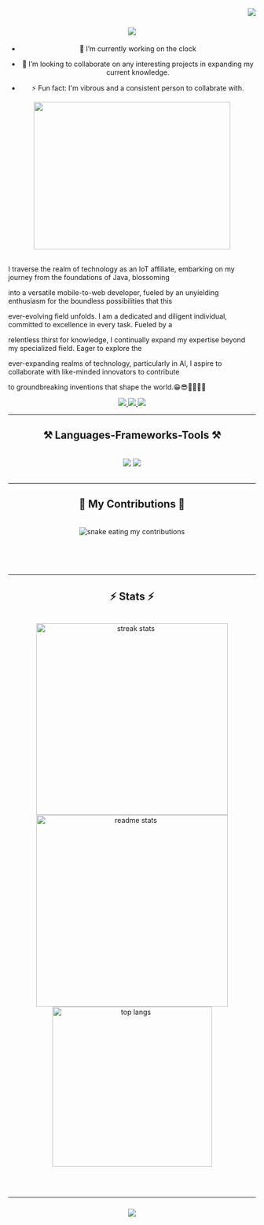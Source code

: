 <!-- Visitor Counter -->
<img align="right" src="https://visitor-badge.laobi.icu/badge?page_id=CarlitoCrankie.CarlitoCrankie" />

<!-- Introduction -->
<h1 align="center">
    <img src="https://readme-typing-svg.herokuapp.com/?font=Righteous&size=35&center=true&vCenter=true&width=500&height=70&duration=4000&lines=Hi+There!+👋;+I'm+Carl+Crankson!;" />
</h1>

<!-- What are you learning -->
<div align="center">
  
- 🔭 I’m currently working on the clock
   
- 👯 I’m looking to collaborate on any interesting projects in expanding my current knowledge.
  
- ⚡ Fun fact: I'm vibrous and a consistent person to collabrate with.

</div>

<!-- Gif -->
<div align="center">
  <img src="https://gifdb.com/images/high/scrolling-up-green-system-coding-nxt2vg8bl6e4wbo1.gif" width="400" height="300" />
</div>

<br/>

I traverse the realm of technology as an IoT affiliate, embarking on my journey from the foundations of Java, blossoming 

into a versatile mobile-to-web developer, fueled by an unyielding enthusiasm for the boundless possibilities that this 

ever-evolving field unfolds. I am a dedicated and diligent individual, committed to excellence in every task. Fueled by a

relentless thirst for knowledge, I continually expand my expertise beyond my specialized field. Eager to explore the 

ever-expanding realms of technology, particularly in AI, I aspire to collaborate with like-minded innovators to contribute 

to groundbreaking inventions that shape the world.😁😎🤝🏻🤝🏻

<div align="center">
<div align="center"> 
  <a href="mailto:carlcrankson966@gmail.com">
    <img src="https://img.shields.io/badge/Gmail-333333?style=for-the-badge&logo=gmail&logoColor=red" />
  </a>
  <a href="https://linkedin.com/in/Carl Crankson" target="_blank">
    <img src="https://img.shields.io/badge/LinkedIn-0077B5?style=for-the-badge&logo=linkedin&logoColor=white" target="_blank" />
  </a>
  <a href="" target="_blank">
     <img src="https://img.shields.io/badge/Portfolio-FF5722?style=for-the-badge&logo=todoist&logoColor=white" target="_blank" /> 
  </a>
</div>

<hr/>

  <!-- Programming languages Frameworks -->

  <h2 align="center">⚒️ Languages-Frameworks-Tools ⚒️</h2>
<br/>
<div align="center">
    <img src="https://skillicons.dev/icons?i=js,ts,html,css,cpp,py,java" />
    <img src="https://skillicons.dev/icons?i=git,github,bash,docker,tailwindcss,figma,tensorflow,nodejs,django,spring,express,react,vue,nextjs,mysql,postgres,arduino,raspberrypi,bootstrap,jquery," /><br>
</div>

<br/>
<hr/>

<div align="center">
  <h2>🐍 My Contributions 🐍</h2>
  <br>
  <img alt="snake eating my contributions" src="https://raw.githubusercontent.com/CarlitoCrankie/CarlitoCrankie/output/github-contribution-grid-snake.svg" />

  <br/><br/><br/>
</div>

<hr>

<h2 align="center">⚡ Stats ⚡</h2>
<br>
<img width=390 src="https://streak-stats.demolab.com/?user=CarlitoCrankie&count_private=true&theme=react&border_radius=10" alt="streak stats"/>
  <img width=390 src="https://github-readme-stats.vercel.app/api?username=CarlitoCrankie&count_private=true&show_icons=true&theme=react&rank_icon=github&border_radius=10" alt="readme stats" />
  <br/>
    <img width=325 align="center" src="https://github-readme-stats.vercel.app/api/top-langs/?username=CarlitoCrankie&hide=HTML&langs_count=8&layout=compact&theme=react&border_radius=10&size_weight=0.5&count_weight=0.5&exclude_repo=github-readme-stats" alt="top langs" />
</div>

<br/><br/>
<hr/>

<h3 align="center">
  <img src="https://readme-typing-svg.herokuapp.com/?font=Righteous&size=25&center=true&vCenter=true&width=500&height=70&duration=4000&lines=Thanks+for+visiting!+✌️;+Shoot+me+a+message+on+Linkedin!;I'm+always+down+to+collaborate+:)">
</h3>

<br/>
